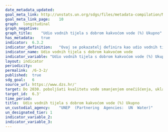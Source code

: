```yaml
---
date_metadata_updated:	
goal_meta_link:	http://unstats.un.org/sdgs/files/metadata-compilation/Metadata-Goal-6.pdf'
goal_meta_link_page:	10
graph:	longitudinal
graph_negative:	
graph_title:	"Udio vodnih tijela s dobrom kakvoćom vode (%) Ukupno"
has_metadata:	true
indicator:	6.3.2
indicator_definition:	"Ovaj se pokazatelj definira kao udio vodnih tijela u zemlji koja imaju dobru kakvoću okolišne vode. Kakvoća okolišne vode odnosi se na prirodnu, neprerađenu vodu u rijekama, jezerima i podzemnim vodnim tijelima te predstavlja kombinaciju prirodnih utjecaja te utjecaja svih antropogenih aktivnosti. Pokazatelj se temelji na podacima o kakvoći vode dobivenima mjerenjima na terenu i analizom uzoraka prikupljenih iz površinskih i podzemnih voda. Kakvoća vode ocjenjuje se s pomoću osnovnih fizikalnih i kemijskih parametara koji odražavaju prirodnu kakvoću vode povezanu s klimatološkim i geološkim čimbenicima te glavnim utjecajima na kakvoću vode. Kontinuirano praćenje svih površinskih i podzemnih voda nije ekonomski izvedivo i nije potrebno za dovoljno karakteriziranje stanja kakvoće okolišne vode u zemlji. Stoga, zemlje odabiru rijeke, jezera i podzemna vodna tijela koja su reprezentativna i značajna za ocjenu kakvoće vode i upravljanje njome radi praćenja i izvještavanja o pokazatelju 6.3.2. Status kakvoće pojedinih vodnih tijela klasificira se na temelju usklađenosti dostupnih podataka o praćenju kakvoće vode za osnovne parametre s ciljnim vrijednostima koje je definirala zemlja. Pokazatelj se izračunava kao omjer broja vodnih tijela klasificiranih kao vodna tijela dobre kakvoće (tj. s najmanje 80% usklađenosti) i ukupnog broja ocijenjenih vodnih tijela, a izražava se kao postotak. Izvor: Hrvatske vode"
indicator_name:	Udio vodnih tijela s dobrom kakvoćom vode
indicator_variable:	"Udio vodnih tijela s dobrom kakvoćom vode (%) Ukupno"
layout:	indicator
periodicity:	
permalink:	/6-3-2/
published:	true  
sdg_goal:	6
source_url:	https://www.dzs.hr/'
target:	Do 2030. poboljšati kvalitetu vode smanjenjem onečišćenja, uklanjanjem otpada i smanjivanjem otpuštanja opasnih kemikalija i materijala, prepolovljavanjem udjela netretirane otpadne vode i značajno povećavati recikliranje i sigurnu ponovnu upotrebu na globalnoj razini
target_id:	6.3'
time_period:	
title:	Udio vodnih tijela s dobrom kakvoćom vode (%) Ukupno
un_custodial_agency:	"UNEP  (Partnering  Agencies:  UN  Water)"
un_designated_tier:	1
indicator_variable_2:	
indicator_variable_3:	
---
```

